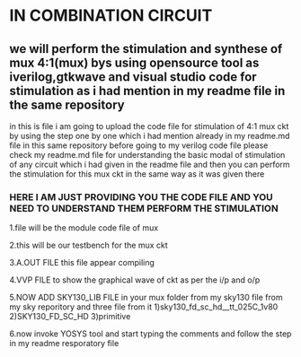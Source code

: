 

# IN COMBINATION CIRCUIT 

## **we will perform the stimulation and synthese of mux 4:1(mux) bys using opensource tool as iverilog,gtkwave and visual studio code for stimulation as i had mention in my readme file in the same repository**

in this is file i am going to upload the code file for stimulation of 4:1 mux ckt by using the step one by one which i had mention already in my readme.md file in this same repository before going to my verilog code file please check my readme.md file for understanding the basic modal of stimulation of any circuit which i had given in the readme file and then you can perform the stimulation for this mux ckt in the same way as it was given there

### HERE I AM JUST PROVIDING YOU THE CODE FILE AND YOU NEED TO UNDERSTAND THEM PERFORM THE STIMULATION

1.file will be the module code file of mux 



2.this will be our testbench for the mux ckt

3.A.OUT FILE this file appear compiling

4.VVP FILE to show the graphical wave of ckt as per the i/p and o/p 

5.NOW ADD SKY130_LIB FILE in your mux folder from my sky130 file from my sky reporitory and three file from it 1)sky130_fd_sc_hd__tt_025C_1v80 2)SKY130_FD_SC_HD 3)primitive

6.now invoke YOSYS tool and start typing the comments and follow the step in my readme resporatory file 

